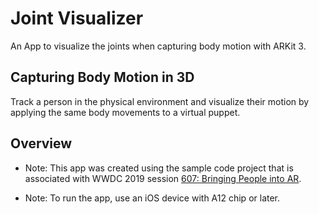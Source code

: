 # Joint Visualizer
An App to visualize the joints when capturing body motion with ARKit 3.

## Capturing Body Motion in 3D
Track a person in the physical environment and visualize their motion by applying the same body movements to a virtual puppet.  

## Overview
- Note: This app was created using the sample code project that is associated with WWDC 2019 session [607: Bringing People into AR](https://developer.apple.com/videos/play/wwdc19/607/).

- Note: To run the app, use an iOS device with A12 chip or later.

